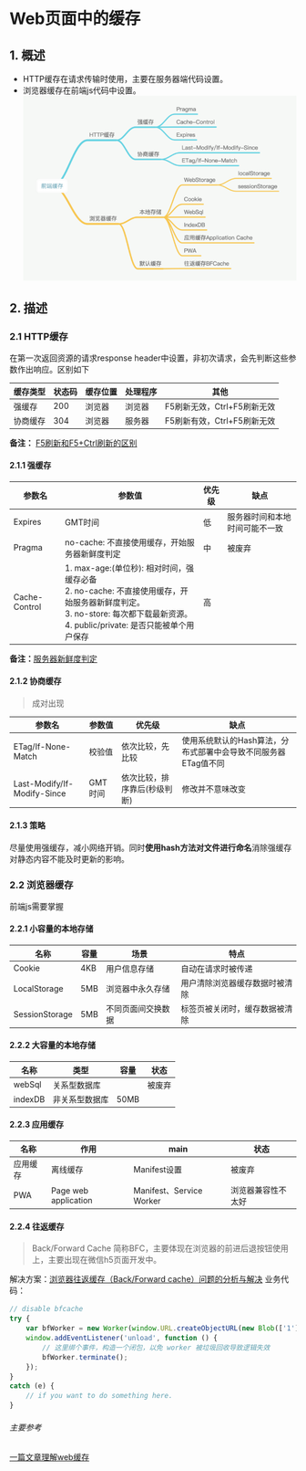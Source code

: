 # Web页面中的缓存

## 1. 概述
* HTTP缓存在请求传输时使用，主要在服务器端代码设置。
* 浏览器缓存在前端js代码中设置。
![summary](./media/summary.png)
    
## 2. 描述
### 2.1 HTTP缓存
在第一次返回资源的请求response header中设置，非初次请求，会先判断这些参数作出响应。区别如下

 缓存类型 | 状态码 | 缓存位置 | 处理程序 | 其他
---------|--------|---------|---------|-------
 强缓存   | 200   | 浏览器   | 浏览器   | F5刷新无效，Ctrl+F5刷新无效
 协商缓存 | 304   | 浏览器   | 服务器   | F5刷新有效，Ctrl+F5刷新无效
 
**备注：** [F5刷新和F5+Ctrl刷新的区别](https://zhidao.baidu.com/question/1495592239977871539.html)
 
#### 2.1.1 强缓存

 参数名 | 参数值 | 优先级 | 缺点
-------|--------|-------|-----
Expires | GMT时间 | 低 | 服务器时间和本地时间可能不一致
Pragma | no-cache: 不直接使用缓存，开始服务器新鲜度判定 | 中 | 被废弃
Cache-Control | 1. max-age:(单位秒): 相对时间，强缓存必备 <br> 2. no-cache: 不直接使用缓存，开始服务器新鲜度判定。<br> 3. no-store: 每次都下载最新资源。<br> 4. public/private: 是否只能被单个用户保存  | 高 | 

**备注：**[服务器新鲜度判定]()

#### 2.1.2 协商缓存
> 成对出现

参数名 | 参数值 | 优先级 | 缺点
------|--------|-------|-----
ETag/If-None-Match | 校验值 | 依次比较，先比较 | 使用系统默认的Hash算法，分布式部署中会导致不同服务器ETag值不同
Last-Modify/If-Modify-Since | GMT时间 | 依次比较，排序靠后(秒级判断) | 修改并不意味改变 

#### 2.1.3 策略
尽量使用强缓存，减小网络开销。同时**使用hash方法对文件进行命名**消除强缓存对静态内容不能及时更新的影响。

### 2.2 浏览器缓存
前端js需要掌握

#### 2.2.1 小容量的本地存储

名称 | 容量 | 场景 | 特点
-----|------|----|-----
Cookie | 4KB | 用户信息存储 | 自动在请求时被传递
LocalStorage | 5MB | 浏览器中永久存储 | 用户清除浏览器缓存数据时被清除
SessionStorage | 5MB | 不同页面间交换数据 | 标签页被关闭时，缓存数据被清除

#### 2.2.2 大容量的本地存储

名称 | 类型 |  容量 | 状态
-----|------|----|-----
webSql | 关系型数据库 |  | 被废弃
indexDB | 非关系型数据库 | 50MB | 

#### 2.2.3 应用缓存

名称 | 作用 |  main | 状态
-----|------|----|-----
应用缓存 | 离线缓存 | Manifest设置 | 被废弃
PWA | Page web application | Manifest、Service Worker | 浏览器兼容性不太好

#### 2.2.4 往返缓存
> Back/Forward Cache 简称BFC，主要体现在浏览器的前进后退按钮使用上，主要出现在微信h5页面开发中。

解决方案：[浏览器往返缓存（Back/Forward cache）问题的分析与解决](https://segmentfault.com/a/1190000015321895)
业务代码：
```js
// disable bfcache
try {
    var bfWorker = new Worker(window.URL.createObjectURL(new Blob(['1'])));
    window.addEventListener('unload', function () {
        // 这里绑个事件，构造一个闭包，以免 worker 被垃圾回收导致逻辑失效
        bfWorker.terminate();
    });
}
catch (e) {
    // if you want to do something here.
}
```

###### 主要参考
 [一篇文章理解web缓存](https://segmentfault.com/a/1190000015809379)